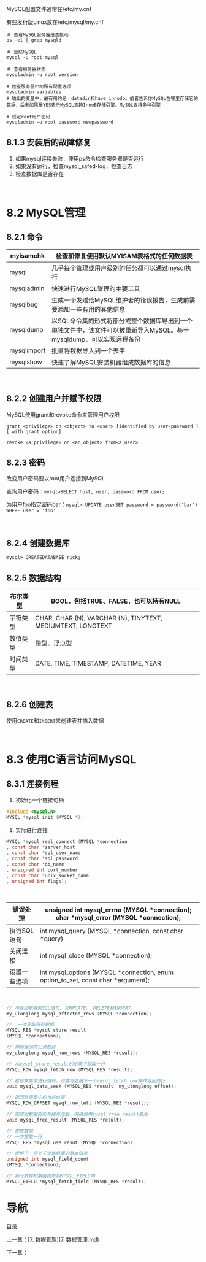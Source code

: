 MySQL配置文件通常在/etc/my.cnf

有些发行版Linux放在/etc/mysql/my.cnf

```shell 
＃ 查看MySQL服务器是否启动
ps -el | grep mysqld

＃ 登陆MySQL
mysql -u root mysql

＃ 查看服务器状态
mysqladmin -u root version

# 检查服务器中的所有配置选项
mysqladmin variables
# 输出的变量中，最有用的是：datadir和have_innodb。前者告诉你MySQL在哪里存储它的数据，后者如果是YES表示MySQL支持InnoB存储引擎。MySQL支持多种引擎

# 设定root用户密码
mysqladmin -u root password newpassword
```

## 8.1.3 安装后的故障修复

1. 如果mysql连接失败，使用ps命令检查服务器是否运行
2. 如果没有运行，检查mysql_safed-log，检查日志
3. 检查数据库是否存在

 

# 8.2 MySQL管理

## 8.2.1 命令

| myisamchk   | 检查和修复使用默认MYISAM表格式的任何数据表                 |
| ----------- | ---------------------------------------- |
| mysql       | 几乎每个管理或用户级别的任务都可以通过mysql执行               |
| mysqladmin  | 快速进行MySQL管理的主要工具                         |
| mysqlbug    | 生成一个发送给MySQL维护者的错误报告，生成前需要添加一些有用的其他信息    |
| mysqldump   | 以SQL命令集的形式将部分或整个数据库导出到一个单独文件中，该文件可以被重新导入MySQL。基于mysqldump，可以实现远程备份 |
| mysqlimport | 批量将数据导入到一个表中                             |
| mysqlshow   | 快速了解MySQL安装机器组成数据库的信息                    |

 

## 8.2.2 创建用户并赋予权限

MySQL使用grant和revoke命令来管理用户权限

```shell
grant <privilege> on <object> to <user> [identified by user-password ] [ with grant option]

revoke <a_privilege> on <an_object> from<a_user>
```

## 8.2.3 密码

改变用户密码要以root用户连接到MySQL

查询用户密码：`mysql>SELECT host, user, password FROM user;`

为用户foo指定密码bar：`mysql> UPDATE userSET password = password('bar') WHERE user = 'foo'`

 

## 8.2.4 创建数据库

```
mysql> CREATEDATABASE rick;
```

## 8.2.5 数据结构

| 布尔类型 | BOOL，包括TRUE、FALSE，也可以持有NULL              |
| ---- | ---------------------------------------- |
| 字符类型 | CHAR, CHAR (N), VARCHAR (N), TINYTEXT, MEDIUMTEXT, LONGTEXT |
| 数值类型 | 整型、浮点型                                   |
| 时间类型 | DATE, TIME, TIMESTAMP, DATETIME, YEAR    |

 

## 8.2.6 创建表

使用`CREATE`和`INSERT`来创建表并插入数据

 

# 8.3 使用C语言访问MySQL

## 8.3.1 连接例程

1. 初始化一个链接句柄

```c 
#include <mysql.h>
MYSQL *mysql_init (MYSQL *);
```

1. 实际进行连接

```c 
MYSQL *mysql_real_connect (MYSQL *connection
, const char *server_host
, const char *sql_user_name
, const char *sql_password
, const char *db_name
, unsigned int port_number
, const char *unix_socket_name
, unsigned int flags);
```
 

| 错误处理    | unsigned int mysql_errno (MYSQL *connection);  char *mysql_error (MYSQL  *connection); |
| ------- | ---------------------------------------- |
| 执行SQL语句 | int mysql_query (MYSQL *connection, const  char *query) |
| 关闭连接    | int mysql_close (MYSQL *connection);     |
| 设置一些选项  | int mysql_options (MYSQL *connection, enum option_to_set, const  char *argument); |

 
```c 
// 不返回数据的SQL语句, 如UPDATE， DELETE和INSERT
my_ulonglong mysql_affected_rows (MYSQL *connection);

//  一次提取所有数据
MYSQL_RES *mysql_store_result
(MYSQL *connection);

// 得到返回的记录数目
my_ulonglong mysql_num_rows (MYSQL_RES *result);

// 从mysql_store_result的结果中提取一行
MYSQL_ROW mysql_fetch_row (MYSQL_RES *result);

// 在结果集中进行跳转，设置将会被下一个mysql_fetch_row操作返回的行
void mysql_data_seek (MYSQL_RES *result, my_ulonglong offset);

// 返回结果集中的当前位置
MYSQL_ROW_OFFSET mysql_row_tell (MYSQL_RES *result);

// 完成对数据的所有操作之后，明确调用mysql_free_result善后
void mysql_free_result (MYSQL_RES *result);

// 提取数据
// 一次提取一行
MYSQL_RES *mysql_use_resut (MYSQL *connection);

// 提供了一些关于查询结果的基本信息
unsigned int mysql_field_count
(MYSQL *connection);

// 将元数据和数据提取到MYSQL_FIELD中
MYSQL_FIELD *mysql_fetch_field (MYSQL_RES *result);
```

# 导航

[目录](README.md)

上一章：[7. 数据管理](7. 数据管理.md)

下一章：

